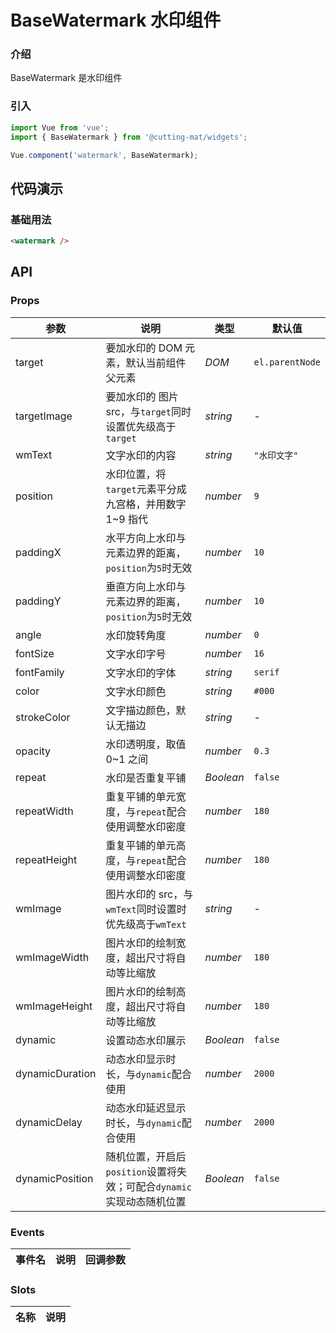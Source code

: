 # BaseWatermark 水印组件

### 介绍

BaseWatermark 是水印组件

### 引入

```js
import Vue from 'vue';
import { BaseWatermark } from '@cutting-mat/widgets';

Vue.component('watermark', BaseWatermark);
```

## 代码演示

### 基础用法

```html
<watermark />
```

## API

### Props

| 参数            | 说明                                                                  | 类型      | 默认值          |
| --------------- | --------------------------------------------------------------------- | --------- | --------------- |
| target          | 要加水印的 DOM 元素，默认当前组件父元素                               | _DOM_     | `el.parentNode` |
| targetImage     | 要加水印的 图片 src，与`target`同时设置优先级高于`target`             | _string_  | -               |
| wmText          | 文字水印的内容                                                        | _string_  | `"水印文字"`    |
| position        | 水印位置，将`target`元素平分成九宫格，并用数字 1~9 指代               | _number_  | `9`             |
| paddingX        | 水平方向上水印与元素边界的距离，`position`为`5`时无效                 | _number_  | `10`            |
| paddingY        | 垂直方向上水印与元素边界的距离，`position`为`5`时无效                 | _number_  | `10`            |
| angle           | 水印旋转角度                                                          | _number_  | `0`             |
| fontSize        | 文字水印字号                                                          | _number_  | `16`            |
| fontFamily      | 文字水印的字体                                                        | _string_  | `serif`         |
| color           | 文字水印颜色                                                          | _string_  | `#000`          |
| strokeColor     | 文字描边颜色，默认无描边                                              | _string_  | -               |
| opacity         | 水印透明度，取值 0~1 之间                                             | _number_  | `0.3`           |
| repeat          | 水印是否重复平铺                                                      | _Boolean_ | `false`         |
| repeatWidth     | 重复平铺的单元宽度，与`repeat`配合使用调整水印密度                    | _number_  | `180`           |
| repeatHeight    | 重复平铺的单元高度，与`repeat`配合使用调整水印密度                    | _number_  | `180`           |
| wmImage         | 图片水印的 src，与`wmText`同时设置时优先级高于`wmText`                | _string_  | -               |
| wmImageWidth    | 图片水印的绘制宽度，超出尺寸将自动等比缩放                            | _number_  | `180`           |
| wmImageHeight   | 图片水印的绘制高度，超出尺寸将自动等比缩放                            | _number_  | `180`           |
| dynamic         | 设置动态水印展示                                                      | _Boolean_ | `false`         |
| dynamicDuration | 动态水印显示时长，与`dynamic`配合使用                                 | _number_  | `2000`          |
| dynamicDelay    | 动态水印延迟显示时长，与`dynamic`配合使用                             | _number_  | `2000`          |
| dynamicPosition | 随机位置，开启后`position`设置将失效；可配合`dynamic`实现动态随机位置 | _Boolean_ | `false`         |

### Events

| 事件名 | 说明 | 回调参数 |
| ------ | ---- | -------- |

### Slots

| 名称 | 说明 |
| ---- | ---- |
